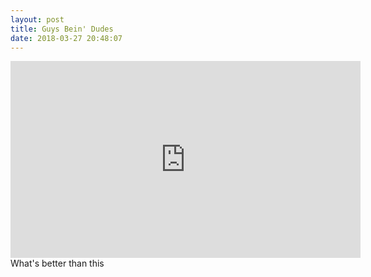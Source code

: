 ```yaml
---
layout: post
title: Guys Bein' Dudes
date: 2018-03-27 20:48:07
---
```

<iframe width="560" height="315" src="https://www.youtube.com/embed/YzSVmsrJEzk" frameborder="0" allow="autoplay; encrypted-media" allowfullscreen></iframe>
What's better than this
